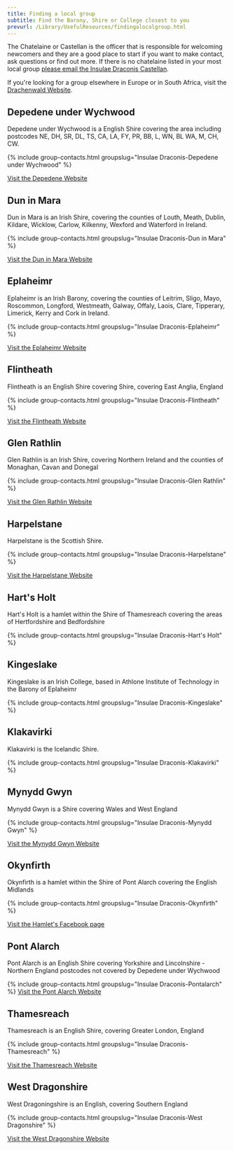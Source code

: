 ```yaml
---
title: Finding a local group
subtitle: Find the Barony, Shire or College closest to you
prevurl: /Library/UsefulResources/findingalocalgroup.html
---
```

The Chatelaine or Castellan is the officer that is responsible for welcoming newcomers and they are a good place to start if you want to make contact, ask questions or find out more. If there is no chatelaine listed in your most local group [please email the Insulae Draconis Castellan](mailto:chatelaine@insulaedraconis.org).

If you're looking for a group elsewhere in Europe or in South Africa, visit the [Drachenwald Website](https://drachenwald.sca.org/).

<h2><a name="depedene">Depedene under Wychwood</a></h2>
Depedene under Wychwood is a English Shire covering the area including postcodes NE, DH, SR, DL, TS, CA, LA, FY, PR, BB, L, WN, BL WA, M, CH, CW.

{% include group-contacts.html groupslug="Insulae Draconis-Depedene under Wychwood" %}

[Visit the Depedene Website](https://www.depedene.org/)

<h2><a name="duninmara">Dun in Mara</a></h2>
Dun in Mara is an Irish Shire, covering the counties of Louth, Meath, Dublin, Kildare, Wicklow, Carlow, Kilkenny, Wexford and Waterford in Ireland.

{% include group-contacts.html groupslug="Insulae Draconis-Dun in Mara" %}

[Visit the Dun in Mara Website](http://duninmara.org/)


<h2><a name="eplaheimr">Eplaheimr</a></h2>
Eplaheimr is an Irish Barony, covering the counties of Leitrim, Sligo, Mayo, Roscommon, Longford, Westmeath, Galway, Offaly, Laois, Clare, Tipperary, Limerick, Kerry and Cork in Ireland.

{% include group-contacts.html groupslug="Insulae Draconis-Eplaheimr" %}

[Visit the Eplaheimr Website](http://www.eplaheimr.org)


<h2><a name="flintheath">Flintheath</a></h2>
Flintheath is an English Shire covering Shire, covering East Anglia, England

{% include group-contacts.html groupslug="Insulae Draconis-Flintheath" %}
 

[Visit the Flintheath Website](https://flintheathweb.wixsite.com/flintheath)


<h2><a name="glenrathlin">Glen Rathlin</a></h2>
Glen Rathlin is an Irish Shire, covering Northern Ireland and the counties of Monaghan, Cavan and Donegal  

{% include group-contacts.html groupslug="Insulae Draconis-Glen Rathlin" %}

[Visit the Glen Rathlin Website](http://www.glenrathlin.org/)


<h2><a name="harpelstane">Harpelstane</a></h2>
Harpelstane is the Scottish Shire.

{% include group-contacts.html groupslug="Insulae Draconis-Harpelstane" %}

[Visit the Harpelstane Website](http://www.harpelstane.org/)


<h2><a name="hartsholt">Hart's Holt</a></h2>
Hart's Holt is a hamlet within the Shire of Thamesreach covering the areas of Hertfordshire and Bedfordshire

{% include group-contacts.html groupslug="Insulae Draconis-Hart's Holt" %}


<h2><a name="kingeslake">Kingeslake</a></h2>
Kingeslake is an Irish College, based in Athlone Institute of Technology in the Barony of Eplaheimr

{% include group-contacts.html groupslug="Insulae Draconis-Kingeslake" %}

<h2><a name="klakavirki">Klakavirki</a></h2>
Klakavirki is the Icelandic Shire.

{% include group-contacts.html groupslug="Insulae Draconis-Klakavirki" %}


<h2><a name="mynyddgwyn">Mynydd Gwyn</a></h2>
Mynydd Gwyn is a Shire covering Wales and West England

{% include group-contacts.html groupslug="Insulae Draconis-Mynydd Gwyn" %}

[Visit the Mynydd Gwyn Website](http://www.mynydd-gwyn.org.uk/)


<h2><a name="okynfirth">Okynfirth</a></h2> 
Okynfirth is a hamlet within the Shire of Pont Alarch covering the English Midlands

{% include group-contacts.html groupslug="Insulae Draconis-Okynfirth" %}

[Visit the Hamlet's Facebook page](https://www.facebook.com/groups/okynfirth/)
  

<h2><a name="pontalarch">Pont Alarch</a></h2>
Pont Alarch is an English Shire covering Yorkshire and Lincolnshire - Northern England postcodes not covered by Depedene under Wychwood

{% include group-contacts.html groupslug="Insulae Draconis-Pontalarch" %}
[Visit the Pont Alarch Website](http://pontalarch.insulaedraconis.org/)


<h2><a name="thamesreach">Thamesreach</a></h2>
Thamesreach is an English Shire, covering Greater London, England

{% include group-contacts.html groupslug="Insulae Draconis-Thamesreach" %}

[Visit the Thamesreach Website](http://www.thamesreach.org/)


<h2><a name="westdragon">West Dragonshire</a></h2>
West Dragoningshire is an English, covering Southern England

{% include group-contacts.html groupslug="Insulae Draconis-West Dragonshire" %}

[Visit the West Dragonshire Website](http://www.westdragonshire.org/)
